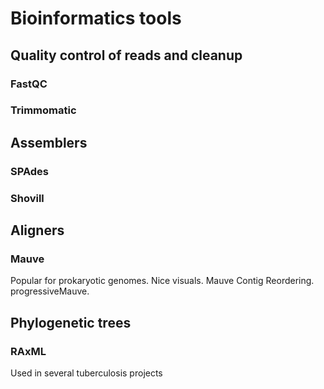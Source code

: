 # Bioinformatics tools

## Quality control of reads and cleanup
### FastQC
### Trimmomatic

## Assemblers
### SPAdes
### Shovill

## Aligners
### Mauve
Popular for prokaryotic genomes. Nice visuals. Mauve Contig Reordering. progressiveMauve.

## Phylogenetic trees
### RAxML
Used in several tuberculosis projects
